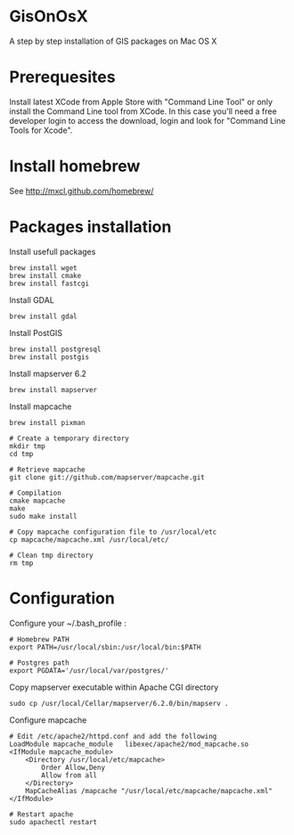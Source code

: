 GisOnOsX
========

A step by step installation of GIS packages on Mac OS X 

Prerequesites
=============

Install latest XCode from Apple Store with "Command Line Tool" or only install the Command Line tool from XCode.
In this case you'll need a free developer login to access the download, login and look for "Command Line Tools for Xcode".


Install homebrew
================

See http://mxcl.github.com/homebrew/


Packages installation
=====================

Install usefull packages

    brew install wget
    brew install cmake
    brew install fastcgi
    
Install GDAL

    brew install gdal
    
Install PostGIS

    brew install postgresql
    brew install postgis
        
Install mapserver 6.2

    brew install mapserver

Install mapcache

    brew install pixman
    
    # Create a temporary directory
    mkdir tmp
    cd tmp
    
    # Retrieve mapcache
    git clone git://github.com/mapserver/mapcache.git
    
    # Compilation
    cmake mapcache
    make
    sudo make install
    
    # Copy mapcache configuration file to /usr/local/etc
    cp mapcache/mapcache.xml /usr/local/etc/
    
    # Clean tmp directory
    rm tmp
    
Configuration
=============

Configure your ~/.bash_profile :

    # Homebrew PATH
    export PATH=/usr/local/sbin:/usr/local/bin:$PATH

    # Postgres path
    export PGDATA='/usr/local/var/postgres/'
    
Copy mapserver executable within Apache CGI directory

    sudo cp /usr/local/Cellar/mapserver/6.2.0/bin/mapserv .
    
Configure mapcache
    
    # Edit /etc/apache2/httpd.conf and add the following
    LoadModule mapcache_module   libexec/apache2/mod_mapcache.so
    <IfModule mapcache_module>
        <Directory /usr/local/etc/mapcache>
            Order Allow,Deny
            Allow from all
        </Directory>
        MapCacheAlias /mapcache "/usr/local/etc/mapcache/mapcache.xml"
    </IfModule>
    
    # Restart apache
    sudo apachectl restart
    
    

